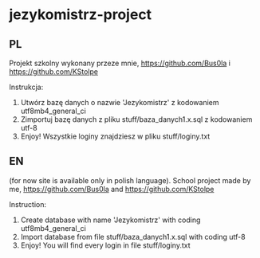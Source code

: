 # jezykomistrz-project

## PL

Projekt szkolny wykonany przeze mnie, https://github.com/Bus0la i https://github.com/KStolpe

Instrukcja:
1. Utwórz bazę danych o nazwie 'Jezykomistrz' z kodowaniem utf8mb4_general_ci
2. Zimportuj bazę danych z pliku stuff/baza_danych1.x.sql z kodowaniem utf-8
3. Enjoy! Wszystkie loginy znajdziesz w pliku stuff/loginy.txt

## EN 
(for now site is available only in polish language).
School project made by me, https://github.com/Bus0la and https://github.com/KStolpe

Instruction:
1. Create database with name 'Jezykomistrz' with coding utf8mb4_general_ci
2. Import database from file stuff/baza_danych1.x.sql with coding utf-8
3. Enjoy! You will find every login in file stuff/loginy.txt
